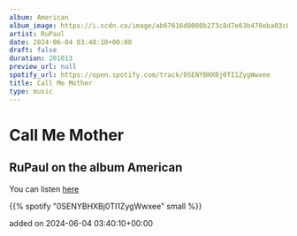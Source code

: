```yaml
---
album: American
album_image: https://i.scdn.co/image/ab67616d0000b273c8d7e63b470eba03c0f0d8bf
artist: RuPaul
date: 2024-06-04 03:40:10+00:00
draft: false
duration: 201013
preview_url: null
spotify_url: https://open.spotify.com/track/0SENYBHXBj0TI1ZygWwxee
title: Call Me Mother
type: music
---
```



# Call Me Mother

## RuPaul on the album American

You can listen [here](https://open.spotify.com/track/0SENYBHXBj0TI1ZygWwxee)

{{% spotify "0SENYBHXBj0TI1ZygWwxee" small %}}

added on 2024-06-04 03:40:10+00:00